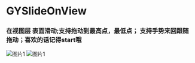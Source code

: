 # GYSlideOnView
### 在视图层 表面滑动;支持拖动到最高点，最低点； 支持手势来回跟随拖动；喜欢的话记得start哦  ###

![图片1](https://qyanblog.oss-cn-shenzhen.aliyuncs.com/slide2OnView.png)
![图片1](https://qyanblog.oss-cn-shenzhen.aliyuncs.com/slide1OnView.png)
